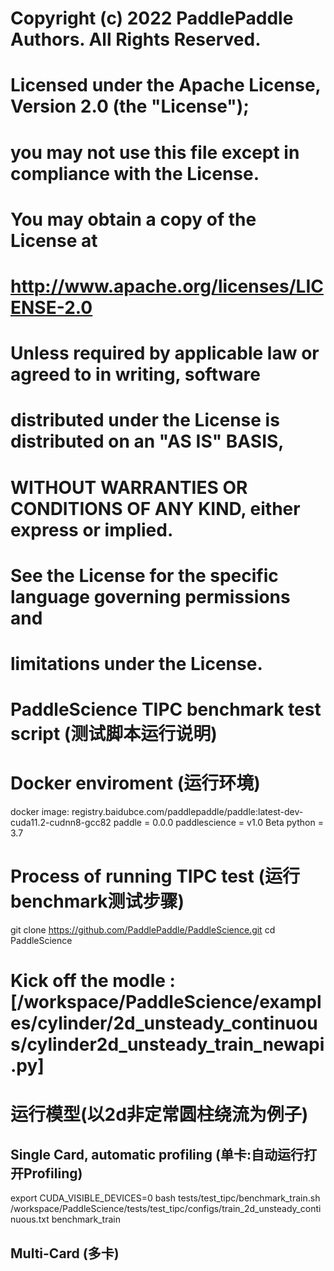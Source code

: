 # Copyright (c) 2022 PaddlePaddle Authors. All Rights Reserved.
# 
# Licensed under the Apache License, Version 2.0 (the "License");
# you may not use this file except in compliance with the License.
# You may obtain a copy of the License at
# 
#     http://www.apache.org/licenses/LICENSE-2.0
# 
# Unless required by applicable law or agreed to in writing, software
# distributed under the License is distributed on an "AS IS" BASIS,
# WITHOUT WARRANTIES OR CONDITIONS OF ANY KIND, either express or implied.
# See the License for the specific language governing permissions and
# limitations under the License.

# PaddleScience TIPC benchmark test script (测试脚本运行说明)
# Docker enviroment (运行环境)
docker image: registry.baidubce.com/paddlepaddle/paddle:latest-dev-cuda11.2-cudnn8-gcc82
paddle = 0.0.0
paddlescience = v1.0 Beta
python = 3.7
# Process of running TIPC test (运行benchmark测试步骤)
git clone https://github.com/PaddlePaddle/PaddleScience.git
cd PaddleScience
# Kick off the modle : [/workspace/PaddleScience/examples/cylinder/2d_unsteady_continuous/cylinder2d_unsteady_train_newapi.py]
# 运行模型(以2d非定常圆柱绕流为例子)
## Single Card, automatic profiling (单卡:自动运行打开Profiling)
export CUDA_VISIBLE_DEVICES=0 
bash tests/test_tipc/benchmark_train.sh /workspace/PaddleScience/tests/test_tipc/configs/train_2d_unsteady_continuous.txt benchmark_train
## Multi-Card (多卡)